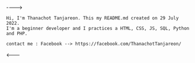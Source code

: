 ---->

    Hi, I'm Thanachot Tanjareon. This my README.md created on 29 July 2022.
    I'm a beginner developer and I practices a HTML, CSS, JS, SQL, Python and PHP.
    
    contact me : Facebook --> https://facebook.com/ThanachotTanjareon/

<---
